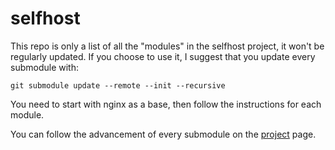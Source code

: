 # selfhost
This repo is only a list of all the "modules" in the selfhost project, it won't
be regularly updated. If you choose to use it, I suggest that you update every
submodule with:
```console
git submodule update --remote --init --recursive
```
You need to start with nginx as a base, then follow the instructions for each
module.

You can follow the advancement of every submodule on the [project](https://github.com/users/AustralEpitech/projects/2) page.
